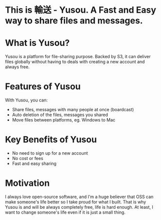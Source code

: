 # This is 輸送 - Yusou. A Fast and Easy way to share files and messages.

# What is Yusou?

Yusou is a platform for file-sharing purpose. Backed by S3, it can deliver files globally without having to deals with creating a new account and always free.

# Features of Yusou

With Yusou, you can:

- Share files, messages with many people at once (boardcast)
- Auto deletion of the files, messages you shared
- Move files between platforms, eg. Windows to Mac

# Key Benefits of Yusou

- No need to sign up for a new account
- No cost or fees
- Fast and easy sharing

# Motivation

I always love open-source software, and I'm a huge believer that OSS can make someone's life better so I take proud for what I built. That is why Yusou is and will be always completely free, life is hard enough. At least, I want to change someone's life even if it is just a small thing.

